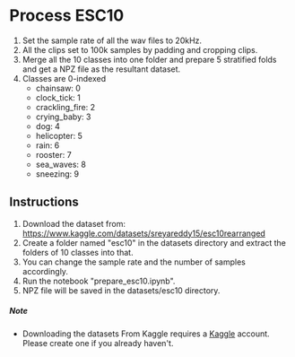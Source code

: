 # Process ESC10

1. Set the sample rate of all the wav files to 20kHz.
2. All the clips set to 100k samples by padding and cropping clips.
3. Merge all the 10 classes into one folder and prepare 5 stratified folds and get a NPZ file as the resultant dataset.
4. Classes are 0-indexed
    * chainsaw: 0
    * clock_tick: 1
    * crackling_fire: 2
    * crying_baby: 3
    * dog: 4
    * helicopter: 5
    * rain: 6
    * rooster: 7
    * sea_waves: 8
    * sneezing: 9

## Instructions

1. Download the dataset from: https://www.kaggle.com/datasets/sreyareddy15/esc10rearranged
2. Create a folder named "esc10" in the datasets directory and extract the folders of 10 classes into that.
3. You can change the sample rate and the number of samples accordingly.
4. Run the notebook "prepare_esc10.ipynb".
5. NPZ file will be saved in the datasets/esc10 directory.

##### Note
* Downloading the datasets From Kaggle requires a [Kaggle](https://www.kaggle.com/) account.
Please create one if you already haven't.